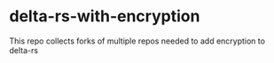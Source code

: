 # delta-rs-with-encryption
This repo collects forks of multiple repos needed to add encryption to delta-rs
